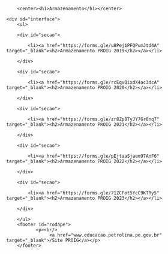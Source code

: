 <html lang="pt-br">

<head>
    <title>Armazenamento Proig</title>
    <link rel="stylesheet" href="style.css"/>
    <meta charset="UTF-8">
    <meta name="viewport" content="width=device-width, initial-scale=1.0">
       
</head>

<body>
    
        <center><h1>Armazenamento</h1></center>

    <div id="interface">    
        <ul>
        
        <div id="secao">

            <li><a href="https://forms.gle/u8Pej1PFQPumJtd4A" target="_blank"><h2>Armazenamento PROIG 2019</h2></a></li>
                                               
        </div>

        <div id="secao">
        
            <li><a href="https://forms.gle/rcEqvQixdX4ac3dcA" target="_blank"><h2>Armazenamento PROIG 2020</h2></a></li>
        
        </div>
    
        <div id="secao">
            
            <li><a href="https://forms.gle/zr8Zp8TyJY7Gr8nq7" target="_blank"><h2>Armazenamento PROIG 2021</h2></a></li>
        
        </div>

        <div id="secao">
            
            <li><a href="https://forms.gle/pEjtaaSjaem97AnF6" target="_blank"><h2>Armazenamento PROIG 2022</h2></a></li>
        
        </div>

        <div id="secao">
            
            <li><a href="https://forms.gle/71ZCFot5YcC9KTRy5" target="_blank"><h2>Armazenamento PROIG 2023</h2></a></li>
        
        </div>

        </ul>
        <footer id="rodape">
               <p><br/>
                    <a href="www.educacao.petrolina.pe.gov.br" target="_blank">/Site PROIG</a></p>
        </footer>    
</div>
</body>
</html>
